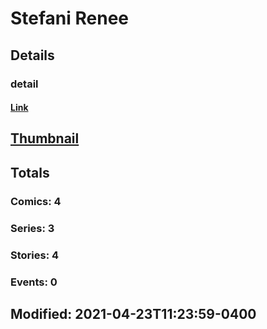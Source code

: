 # Stefani  Renee 
## Details
### detail
#### [Link](http://marvel.com/comics/creators/13583/stefani_renee?utm_campaign=apiRef&utm_source=225578a89fc76f3d20fbffda5d17a88d)
## [Thumbnail](http://i.annihil.us/u/prod/marvel/i/mg/b/40/image_not_available.jpg)
## Totals
### Comics: 4
### Series: 3
### Stories: 4
### Events: 0
## Modified: 2021-04-23T11:23:59-0400